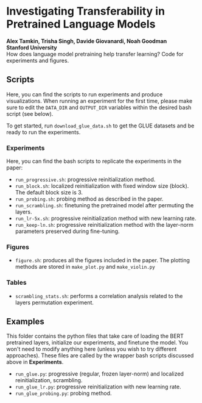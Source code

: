 # Investigating Transferability in Pretrained Language Models
**Alex Tamkin, Trisha Singh, Davide Giovanardi, Noah Goodman** <br>
**Stanford University** <br>
How does language model pretraining help transfer learning? Code for experiments and figures.

## Scripts
Here, you can find the scripts to run experiments and produce visualizations.
When running an experiment for the first time, please make sure to edit the `DATA_DIR` and `OUTPUT_DIR` variables within the 
desired bash script (see below).

To get started, run `download_glue_data.sh` to get the GLUE datasets and be ready to run the experiments.

### Experiments
Here, you can find the bash scripts to replicate the experiments in the paper:
- `run_progressive.sh`: progressive reinitialization method.
- `run_block.sh`: localized reinitialization with fixed window size (block). The default block size is 3.
- `run_probing.sh`: probing method as described in the paper.
- `run_scrambling.sh`: finetuning the pretrained model after permuting the layers.
- `run_lr-5x.sh`: progressive reinitialization method with new learning rate.
- `run_keep-ln.sh`: progressive reinitialization method with the layer-norm parameters preserved during fine-tuning.

### Figures
- `figure.sh`: produces all the figures included in the paper. The plotting methods are stored in `make_plot.py` and `make_violin.py`

### Tables
- `scrambling_stats.sh`: performs a correlation analysis related to the layers permutation experiment.

## Examples
This folder contains the python files that take care of loading the BERT pretrained layers, initialize our experiments, and finetune the model. You won't need to modify anything here (unless you wish to try different approaches). These files are called by the wrapper bash scripts discussed above in **Experiments**.
- `run_glue.py`: progressive (regular, frozen layer-norm) and localized reinitialization, scrambling.
- `run_glue_lr.py`: progressive reinitialization with new learning rate.
- `run_glue_probing.py`: probing method.
